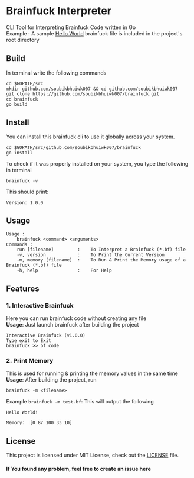 # Brainfuck Interpreter
CLI Tool for Interpreting Brainfuck Code written in Go<br>
Example : A sample [Hello World](./test.bf) brainfuck file is included in the project's root directory
## Build
In terminal write the following commands
```
cd $GOPATH/src
mkdir github.com/soubikbhuiwk007 && cd github.com/soubikbhuiwk007
git clone https://github.com/soubikbhuiwk007/brainfuck.git
cd brainfuck
go build
```
## Install
You can install this brainfuck cli to use it globally across your system.
```
cd $GOPATH/src/github.com/soubikbhuiwk007/brainfuck
go install
```
To check if it was properly installed on your system, you type the following in terminal
```
brainfuck -v
```
This should print:
```
Version: 1.0.0
```
## Usage
```
Usage : 
    brainfuck <command> <arguments>
Commands :
    run [filename]         :    To Interpret a Brainfuck (*.bf) file
    -v, version            :    To Print the Current Version
    -m, memory [filename]  :    To Run & Print the Memory usage of a Brainfuck (*.bf) file
    -h, help               :    For Help
```

## Features
### 1. Interactive Brainfuck
Here you can run brainfuck code without creating any file<br>
**Usage**: Just launch brainfuck after building the project
```
Interactive Brainfuck (v1.0.0)
Type exit to Exit
brainfuck >> bf code
```
### 2. Print Memory
This is used for running & printing the memory values in the same time<br>
**Usage**: After building the project, run
```
brainfuck -m <filename>
```
Example ```brainfuck -m test.bf```:
This will output the following
```
Hello World!

Memory:  [0 87 100 33 10]
```
## License

This project is licensed under MIT License, check out the [LICENSE](./LICENSE) file.

#### If You found any problem, feel free to create an issue here
